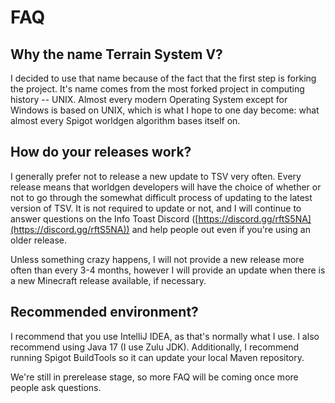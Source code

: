 # FAQ

## Why the name Terrain System V?
I decided to use that name because of the fact that the first step is forking the project. It's name comes from the most forked project in computing history -- UNIX. Almost every modern Operating System except for Windows is based on UNIX, which is what I hope to one day become: what almost every Spigot worldgen algorithm bases itself on.

## How do your releases work?
I generally prefer not to release a new update to TSV very often. Every release means that worldgen developers will have the choice of whether or not to go through the somewhat difficult process of updating to the latest version of TSV. It is not required to update or not, and I will continue to answer questions on the Info Toast Discord ([https://discord.gg/rftS5NA](https://discord.gg/rftS5NA)) and help people out even if you're using an older release.

Unless something crazy happens, I will not provide a new release more often than every 3-4 months, however I will provide an update when there is a new Minecraft release available, if necessary.

## Recommended environment?
I recommend that you use IntelliJ IDEA, as that's normally what I use. I also recommend using Java 17 (I use Zulu JDK). Additionally, I recommend running Spigot BuildTools so it can update your local Maven repository.

We're still in prerelease stage, so more FAQ will be coming once more people ask questions.